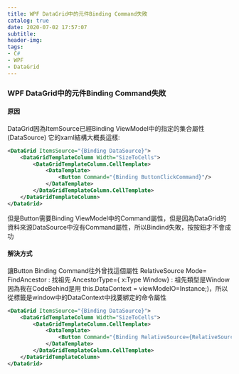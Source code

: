```yaml
---
title: WPF DataGrid中的元件Binding Command失敗
catalog: true
date: 2020-07-02 17:57:07
subtitle:
header-img:
tags:
- C#
- WPF
- DataGrid
---
```

### WPF DataGrid中的元件Binding Command失敗
#### 原因
DataGrid因為ItemSource已經Binding ViewModel中的指定的集合屬性(DataSource)
它的xaml結構大概長這樣:
```xml
<DataGrid ItemsSource="{Binding DataSource}">
    <DataGridTemplateColumn Width="SizeToCells">
        <DataGridTemplateColumn.CellTemplate>
            <DataTemplate>
                <Button Command="{Binding ButtonClickCommand}"/>
            </DataTemplate>
        </DataGridTemplateColumn.CellTemplate>
    </DataGridTemplateColumn>
</DataGrid>
```
但是Button需要Binding ViewModel中的Command屬性，但是因為DataGrid的資料來源DataSource中沒有Command屬性，所以Bindind失敗，按按鈕才不會成功

#### 解決方式
讓Button Binding Command往外曾找這個屬性
RelativeSource Mode= FindAncestor : 找祖先
AncestorType={ x:Type Window}     : 祖先類型是Window 
因為我在CodeBehind是用 this.DataContext = viewModelO=Instance;)，所以從標籤是window中的DataContext中找要綁定的命令屬性

```xml
<DataGrid ItemsSource="{Binding DataSource}">
    <DataGridTemplateColumn Width="SizeToCells">
        <DataGridTemplateColumn.CellTemplate>
            <DataTemplate>
                <Button Command="{Binding RelativeSource={RelativeSource Mode= FindAncestor, AncestorType={ x:Type Window}}, Path=DataContext.ButtonClickCommand}"/>
            </DataTemplate>
        </DataGridTemplateColumn.CellTemplate>
    </DataGridTemplateColumn>
</DataGrid>

```